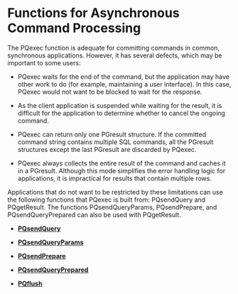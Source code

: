 # Functions for Asynchronous Command Processing<a name="EN-US_TOPIC_0289900951"></a>

The PQexec function is adequate for committing commands in common, synchronous applications. However, it has several defects, which may be important to some users:

-   PQexec waits for the end of the command, but the application may have other work to do \(for example, maintaining a user interface\). In this case, PQexec would not want to be blocked to wait for the response.

-   As the client application is suspended while waiting for the result, it is difficult for the application to determine whether to cancel the ongoing command.

-   PQexec can return only one PGresult structure. If the committed command string contains multiple SQL commands, all the PGresult structures except the last PGresult are discarded by PQexec.

-   PQexec always collects the entire result of the command and caches it in a PGresult. Although this mode simplifies the error handling logic for applications, it is impractical for results that contain multiple rows.


Applications that do not want to be restricted by these limitations can use the following functions that PQexec is built from: PQsendQuery and PQgetResult. The functions PQsendQueryParams, PQsendPrepare, and PQsendQueryPrepared can also be used with PQgetResult.

-   **[PQsendQuery](pqsendquery.md)**  

-   **[PQsendQueryParams](pqsendqueryparams.md)**  

-   **[PQsendPrepare](pqsendprepare.md)**  

-   **[PQsendQueryPrepared](pqsendqueryprepared.md)**  

-   **[PQflush](pqflush.md)**  


